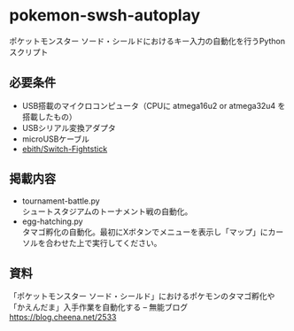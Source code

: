 # pokemon-swsh-autoplay
ポケットモンスター ソード・シールドにおけるキー入力の自動化を行うPythonスクリプト

## 必要条件
- USB搭載のマイクロコンピュータ（CPUに atmega16u2 or atmega32u4 を搭載したもの）
- USBシリアル変換アダプタ
- microUSBケーブル
- [ebith/Switch-Fightstick](https://github.com/ebith/Switch-Fightstick)

## 掲載内容
- tournament-battle.py  
シュートスタジアムのトーナメント戦の自動化。
- egg-hatching.py  
タマゴ孵化の自動化。最初にXボタンでメニューを表示し「マップ」にカーソルを合わせた上で実行してください。

## 資料
「ポケットモンスター ソード・シールド」におけるポケモンのタマゴ孵化や「かえんだま」入手作業を自動化する – 無能ブログ  
https://blog.cheena.net/2533
